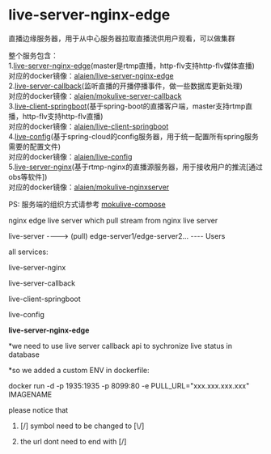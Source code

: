 # live-server-nginx-edge

直播边缘服务器，用于从中心服务器拉取直播流供用户观看，可以做集群

整个服务包含：<br/>
1.<a href="https://github.com/qingyanjiu/live-server-nginx-edge">live-server-nginx-edge</a>(master是rtmp直播，http-flv支持http-flv媒体直播)<br/>
对应的docker镜像：<a href="https://hub.docker.com/r/alaien/live-server-nginx-edge/">alaien/live-server-nginx-edge</a><br/>
2.<a href="https://github.com/qingyanjiu/live-server-callback">live-server-callback</a>(监听直播的开播停播事件，做一些数据库更新处理)<br/>
对应的docker镜像：<a href="https://hub.docker.com/r/alaien/mokulive-server-callback/">alaien/mokulive-server-callback</a><br/>
3.<a href="https://github.com/qingyanjiu/live-client-springboot">live-client-springboot</a>(基于spring-boot的直播客户端，master支持rtmp直播，http-flv支持http-flv直播)<br/>
对应的docker镜像：<a href="https://hub.docker.com/r/alaien/live-client-springboot/">alaien/live-client-springboot</a><br/>
4.<a href="https://github.com/qingyanjiu/live-config">live-config</a>(基于spring-cloud的config服务器，用于统一配置所有spring服务需要的配置文件)<br/>
对应的docker镜像：<a href="https://hub.docker.com/r/alaien/live-config/">alaien/live-config</a><br/>
5.<a href="https://github.com/qingyanjiu/live-server-nginx">live-server-nginx</a>(基于rtmp-nginx的直播源服务器，用于接收用户的推流[通过obs等软件])<br/>
对应的docker镜像：<a href="https://hub.docker.com/r/alaien/mokulive-nginxserver/">alaien/mokulive-nginxserver</a><br/>

PS: 服务端的组织方式请参考 <a href="https://github.com/qingyanjiu/mokulive-compose">mokulive-compose</a><br/>

nginx edge live server which pull stream from nginx live server
                  
             
live-server ----> (pull) edge-server1/edge-server2...  ----  Users


all services:

live-server-nginx

live-server-callback

live-client-springboot

live-config

<b>live-server-nginx-edge</b>

*we need to use live server callback api to sychronize live status in database

*so we added a custom ENV in dockerfile:

docker run -d -p 1935:1935 -p 8099:80 -e PULL_URL="xxx.xxx.xxx.xxx" IMAGENAME

please notice that 

1. [/] symbol need to be changed to [\\/\]

2. the url dont need to end with [/]
